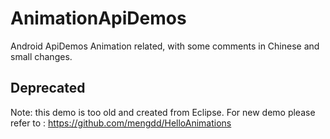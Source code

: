 AnimationApiDemos
=================

Android ApiDemos Animation related, with some comments in Chinese and small changes.

## Deprecated
Note: this demo is too old and created from Eclipse. 
For new demo please refer to : https://github.com/mengdd/HelloAnimations
